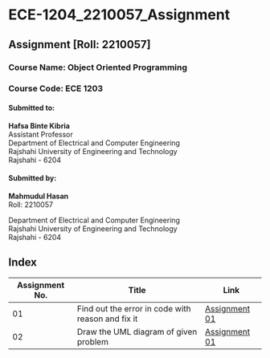 # ECE-1204_2210057_Assignment
## Assignment [Roll: 2210057]
### Course Name: Object Oriented Programming 
### Course Code: ECE 1203

#### Submitted to:
**Hafsa Binte Kibria**  
Assistant Professor  
Department of Electrical and Computer Engineering  
Rajshahi University of Engineering and Technology  
Rajshahi - 6204   

#### Submitted by:
**Mahmudul Hasan**  
Roll: 2210057 

Department of Electrical and Computer Engineering  
Rajshahi University of Engineering and Technology  
Rajshahi - 6204  

## Index

| Assignment No. | Title |  Link   |
|---------|--------| -------- |
| 01      | Find out the error in code with reason and fix it | [Assignment 01](https://github.com/Hasan3301-cyber/ECE-1204_2210057_Assignment/tree/main/Assignment%2001) |
| 02      | Draw the UML diagram of given problem | [Assignment 01](https://github.com/Hasan3301-cyber/ECE-1204_2210057_Assignment/tree/main/Assignment%2001) |


